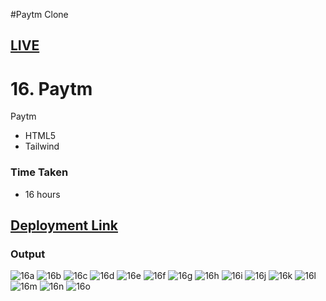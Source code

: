 #Paytm Clone

## [LIVE]("https://pushpa-faytm-tailwind.netlify.app")



# 16. Paytm
Paytm

- HTML5
- Tailwind

### Time Taken
- 16 hours

## [Deployment Link](https://tailwind-fatym.netlify.app/)


### Output

![16a](https://user-images.githubusercontent.com/43666166/206526959-fb802941-3dcd-41e4-ab6e-e72176fe37ae.PNG)
![16b](https://user-images.githubusercontent.com/43666166/206526970-fe3bf920-ed30-4fd6-861b-467fa74abf4b.PNG)
![16c](https://user-images.githubusercontent.com/43666166/206526986-fc9c209b-b39f-4ee7-93ef-3a37c2414464.PNG)
![16d](https://user-images.githubusercontent.com/43666166/206527003-0c97e68a-8074-46e4-9385-26e461b39f7d.PNG)
![16e](https://user-images.githubusercontent.com/43666166/206527022-d84eec4d-022d-434b-b10c-8489a5d2b892.PNG)
![16f](https://user-images.githubusercontent.com/43666166/206527033-61c710f4-d0a3-46ef-938d-95d6e3c6630a.PNG)
![16g](https://user-images.githubusercontent.com/43666166/206527043-0f0f4e92-3bc7-40d6-a56b-6c9773479b98.PNG)
![16h](https://user-images.githubusercontent.com/43666166/206527055-6e73301b-dba5-4054-990d-85ae3052f388.PNG)
![16i](https://user-images.githubusercontent.com/43666166/206527058-c6445650-3bb5-46ed-8da2-34148182cfe1.PNG)
![16j](https://user-images.githubusercontent.com/43666166/206527068-4c9ab154-ca46-45fb-91c7-e1d39629035f.PNG)
![16k](https://user-images.githubusercontent.com/43666166/206527306-f541a2bb-ac95-4c6c-a30c-a9dcf832c31a.PNG)
![16l](https://user-images.githubusercontent.com/43666166/206527330-4d285608-28d1-4262-af6f-b3323a5b6d46.PNG)
![16m](https://user-images.githubusercontent.com/43666166/206527343-6ec4221d-0dc8-4a60-bc4d-bbaa809ce6f7.PNG)
![16n](https://user-images.githubusercontent.com/43666166/206527374-6dd49bbe-e111-4dba-8831-4b3d9f1f2cd5.PNG)
![16o](https://user-images.githubusercontent.com/43666166/206527400-767262ca-b41d-48e8-82c6-cdc3364fc99b.PNG)

